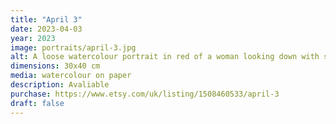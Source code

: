 ```yaml
---
title: "April 3"
date: 2023-04-03
year: 2023
image: portraits/april-3.jpg
alt: A loose watercolour portrait in red of a woman looking down with strong lighting coming from the left
dimensions: 30x40 cm
media: watercolour on paper
description: Avaliable
purchase: https://www.etsy.com/uk/listing/1508460533/april-3
draft: false
---
```


